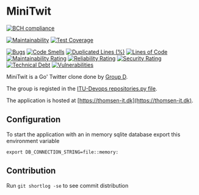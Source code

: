 # MiniTwit 


[![BCH compliance](https://bettercodehub.com/edge/badge/DevelOpsITU/MiniTwit?branch=main)](https://bettercodehub.com/)


[![Maintainability](https://api.codeclimate.com/v1/badges/84bd1bebd4e389e62861/maintainability)](https://codeclimate.com/github/DevelOpsITU/MiniTwit/maintainability)
[![Test Coverage](https://api.codeclimate.com/v1/badges/84bd1bebd4e389e62861/test_coverage)](https://codeclimate.com/github/DevelOpsITU/MiniTwit/test_coverage)


[![Bugs](https://sonarcloud.io/api/project_badges/measure?project=DevelOpsITU_MiniTwit&metric=bugs)](https://sonarcloud.io/summary/new_code?id=DevelOpsITU_MiniTwit)
[![Code Smells](https://sonarcloud.io/api/project_badges/measure?project=DevelOpsITU_MiniTwit&metric=code_smells)](https://sonarcloud.io/summary/new_code?id=DevelOpsITU_MiniTwit)
[![Duplicated Lines (%)](https://sonarcloud.io/api/project_badges/measure?project=DevelOpsITU_MiniTwit&metric=duplicated_lines_density)](https://sonarcloud.io/summary/new_code?id=DevelOpsITU_MiniTwit)
[![Lines of Code](https://sonarcloud.io/api/project_badges/measure?project=DevelOpsITU_MiniTwit&metric=ncloc)](https://sonarcloud.io/summary/new_code?id=DevelOpsITU_MiniTwit)
[![Maintainability Rating](https://sonarcloud.io/api/project_badges/measure?project=DevelOpsITU_MiniTwit&metric=sqale_rating)](https://sonarcloud.io/summary/new_code?id=DevelOpsITU_MiniTwit)
[![Reliability Rating](https://sonarcloud.io/api/project_badges/measure?project=DevelOpsITU_MiniTwit&metric=reliability_rating)](https://sonarcloud.io/summary/new_code?id=DevelOpsITU_MiniTwit)
[![Security Rating](https://sonarcloud.io/api/project_badges/measure?project=DevelOpsITU_MiniTwit&metric=security_rating)](https://sonarcloud.io/summary/new_code?id=DevelOpsITU_MiniTwit)
[![Technical Debt](https://sonarcloud.io/api/project_badges/measure?project=DevelOpsITU_MiniTwit&metric=sqale_index)](https://sonarcloud.io/summary/new_code?id=DevelOpsITU_MiniTwit)
[![Vulnerabilities](https://sonarcloud.io/api/project_badges/measure?project=DevelOpsITU_MiniTwit&metric=vulnerabilities)](https://sonarcloud.io/summary/new_code?id=DevelOpsITU_MiniTwit)

MiniTwit is a Go' Twitter clone done by [Group D](https://github.com/DevelOpsITU).

The group is registed in the [ITU-Devops repositories.py file](https://github.com/itu-devops/lecture_notes/blob/master/repositories.py#L23,L29).

The application is hosted at [https://thomsen-it.dk](https://thomsen-it.dk).

## Configuration

To start the application with an in memory sqlite database export this environment variable

````Shell
export DB_CONNECTION_STRING=file::memory:
````

## Contribution

Run `git shortlog -se` to see commit distribution

